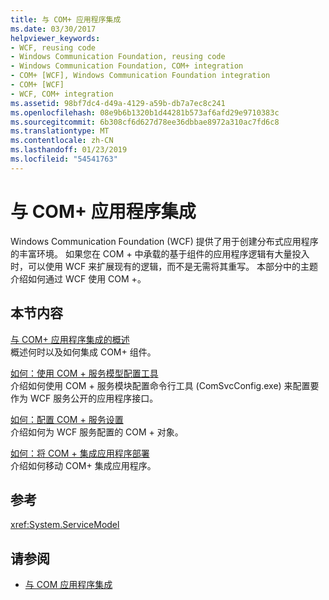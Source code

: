 ```yaml
---
title: 与 COM+ 应用程序集成
ms.date: 03/30/2017
helpviewer_keywords:
- WCF, reusing code
- Windows Communication Foundation, reusing code
- Windows Communication Foundation, COM+ integration
- COM+ [WCF], Windows Communication Foundation integration
- COM+ [WCF]
- WCF, COM+ integration
ms.assetid: 98bf7dc4-d49a-4129-a59b-db7a7ec8c241
ms.openlocfilehash: 08e9b6b1320b1d44281b573af6afd29e9710383c
ms.sourcegitcommit: 6b308cf6d627d78ee36dbbae8972a310ac7fd6c8
ms.translationtype: MT
ms.contentlocale: zh-CN
ms.lasthandoff: 01/23/2019
ms.locfileid: "54541763"
---
```

# <a name="integrating-with-com-applications"></a>与 COM+ 应用程序集成
Windows Communication Foundation (WCF) 提供了用于创建分布式应用程序的丰富环境。 如果您在 COM + 中承载的基于组件的应用程序逻辑有大量投入时，可以使用 WCF 来扩展现有的逻辑，而不是无需将其重写。 本部分中的主题介绍如何通过 WCF 使用 COM +。  
  
## <a name="in-this-section"></a>本节内容  
 [与 COM+ 应用程序集成的概述](../../../../docs/framework/wcf/feature-details/integrating-with-com-plus-applications-overview.md)  
 概述何时以及如何集成 COM+ 组件。  
  
 [如何：使用 COM + 服务模型配置工具](../../../../docs/framework/wcf/feature-details/how-to-use-the-com-service-model-configuration-tool.md)  
 介绍如何使用 COM + 服务模块配置命令行工具 (ComSvcConfig.exe) 来配置要作为 WCF 服务公开的应用程序接口。  
  
 [如何：配置 COM + 服务设置](../../../../docs/framework/wcf/feature-details/how-to-configure-com-service-settings.md)  
 介绍如何为 WCF 服务配置的 COM + 对象。  
  
 [如何：将 COM + 集成应用程序部署](../../../../docs/framework/wcf/feature-details/how-to-deploy-a-com-integration-application.md)  
 介绍如何移动 COM+ 集成应用程序。  
  
## <a name="reference"></a>参考  
 <xref:System.ServiceModel>  
  
## <a name="see-also"></a>请参阅
- [与 COM 应用程序集成](../../../../docs/framework/wcf/feature-details/integrating-with-com-applications.md)
